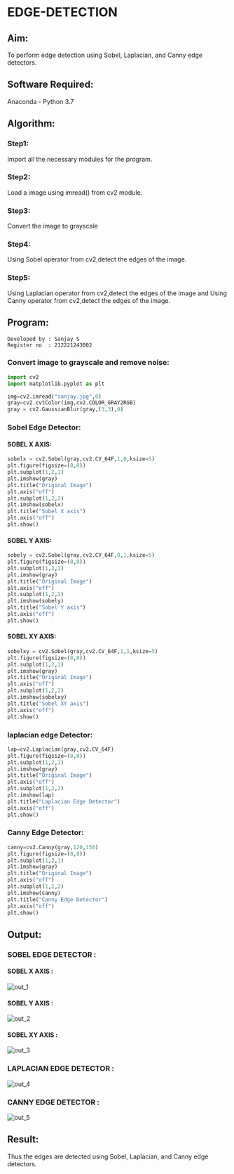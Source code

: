 # EDGE-DETECTION
## Aim:
To perform edge detection using Sobel, Laplacian, and Canny edge detectors.

## Software Required:
Anaconda - Python 3.7

## Algorithm:
### Step1:
Import all the necessary modules for the program.

### Step2:
Load a image using imread() from cv2 module.

### Step3:
Convert the image to grayscale

### Step4:
Using Sobel operator from cv2,detect the edges of the image.

### Step5:

Using Laplacian operator from cv2,detect the edges of the image and Using Canny operator from cv2,detect the edges of the image.

## Program:
```
Developed by : Sanjay S
Register no  : 212221243002
```

### Convert image to grayscale and remove noise:
```python
import cv2
import matplotlib.pyplot as plt

img=cv2.imread("sanjay.jpg",0)
gray=cv2.cvtColor(img,cv2.COLOR_GRAY2RGB)
gray = cv2.GaussianBlur(gray,(3,3),0)
```

### Sobel Edge Detector:
#### SOBEL X AXIS: 
```python
sobelx = cv2.Sobel(gray,cv2.CV_64F,1,0,ksize=5)
plt.figure(figsize=(8,8))
plt.subplot(1,2,1)
plt.imshow(gray)
plt.title("Original Image")
plt.axis("off")
plt.subplot(1,2,2)
plt.imshow(sobelx)
plt.title("Sobel X axis")
plt.axis("off")
plt.show()
```

#### SOBEL Y AXIS:
```python 
sobely = cv2.Sobel(gray,cv2.CV_64F,0,1,ksize=5)
plt.figure(figsize=(8,8))
plt.subplot(1,2,1)
plt.imshow(gray)
plt.title("Original Image")
plt.axis("off")
plt.subplot(1,2,2)
plt.imshow(sobely)
plt.title("Sobel Y axis")
plt.axis("off")
plt.show()
```

#### SOBEL XY AXIS: 
```python 
sobelxy = cv2.Sobel(gray,cv2.CV_64F,1,1,ksize=5)
plt.figure(figsize=(8,8))
plt.subplot(1,2,1)
plt.imshow(gray)
plt.title("Original Image")
plt.axis("off")
plt.subplot(1,2,2)
plt.imshow(sobelxy)
plt.title("Sobel XY axis")
plt.axis("off")
plt.show()
```

### laplacian edge Detector:
```python
lap=cv2.Laplacian(gray,cv2.CV_64F)
plt.figure(figsize=(8,8))
plt.subplot(1,2,1)
plt.imshow(gray)
plt.title("Original Image")
plt.axis("off")
plt.subplot(1,2,2)
plt.imshow(lap)
plt.title("Laplacian Edge Detector")
plt.axis("off")
plt.show()
```

### Canny Edge Detector:
```python 
canny=cv2.Canny(gray,120,150)
plt.figure(figsize=(8,8))
plt.subplot(1,2,1)
plt.imshow(gray)
plt.title("Original Image")
plt.axis("off")
plt.subplot(1,2,2)
plt.imshow(canny)
plt.title("Canny Edge Detector")
plt.axis("off")
plt.show()
```

## Output:
### SOBEL EDGE DETECTOR :
#### SOBEL X AXIS :
![out_1](https://github.com/sanjay5656/EDGE-DETECTION/assets/115128955/49751076-d5c3-4a2d-b962-4b1585db6b9e)

#### SOBEL Y AXIS :
![out_2](https://github.com/sanjay5656/EDGE-DETECTION/assets/115128955/3106fbc3-72bd-404e-813e-4ac6f7fdca7c)

#### SOBEL XY AXIS :
![out_3](https://github.com/sanjay5656/EDGE-DETECTION/assets/115128955/b76dcade-358f-48ae-8da5-dfb41894e512)

### LAPLACIAN EDGE DETECTOR :
![out_4](https://github.com/sanjay5656/EDGE-DETECTION/assets/115128955/220dd336-b37f-4d42-b085-c8764d29b8be)

### CANNY EDGE DETECTOR :
![out_5](https://github.com/sanjay5656/EDGE-DETECTION/assets/115128955/b5073429-d69c-4cf8-a18a-01fbb9b184ac)

## Result:
Thus the edges are detected using Sobel, Laplacian, and Canny edge detectors.
